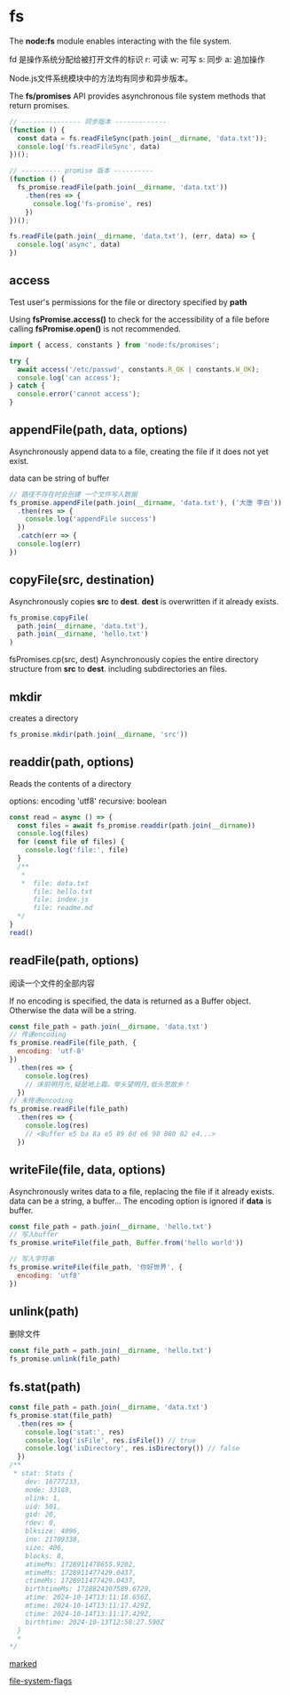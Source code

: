 # fs

  The **node:fs** module enables interacting with the file system.

  fd 是操作系统分配给被打开文件的标识
  r: 可读
  w: 可写
  s: 同步
  a: 追加操作

  Node.js文件系统模块中的方法均有同步和异步版本。

  The **fs/promises** API provides asynchronous file system methods that return promises.

```js
// --------------- 同步版本 -------------
(function () {
  const data = fs.readFileSync(path.join(__dirname, 'data.txt'));
  console.log('fs.readFileSync', data)
})();

// ---------- promise 版本 ----------
(function () {
  fs_promise.readFile(path.join(__dirname, 'data.txt'))
    .then(res => {
      console.log('fs-promise', res)
    })
})();

fs.readFile(path.join(__dirname, 'data.txt'), (err, data) => {
  console.log('async', data)
})
```

## access

  Test user's permissions for the file or directory specified by **path**

  Using **fsPromise.access()** to check for the accessibility of a file before calling **fsPromise.open()** is not recommended.

```js
import { access, constants } from 'node:fs/promises';

try {
  await access('/etc/passwd', constants.R_OK | constants.W_OK);
  console.log('can access');
} catch {
  console.error('cannot access');
} 
```

## appendFile(path, data, options)

  Asynchronously append data to a file, creating the file if it does not yet exist.

  data can be string of buffer

```js
// 路径不存在时会创建 一个文件写入数据
fs_promise.appendFile(path.join(__dirname, 'data.txt'), ('大唐 李白'))
  .then(res => {
    console.log('appendFile success')
  })
  .catch(err => {
  console.log(err)
})
```

## copyFile(src, destination)

  Asynchronously copies **src** to **dest**. **dest** is overwritten if it already exists.

```js
fs_promise.copyFile(
  path.join(__dirname, 'data.txt'),
  path.join(__dirname, 'hello.txt')
)
```

  fsPromises.cp(src, dest) Asynchronously copies the entire directory structure from **src** to **dest**.
  including subdirectories an files.

## mkdir

  creates a directory

```js
fs_promise.mkdir(path.join(__dirname, 'src'))
```

## readdir(path, options)

  Reads the contents of a directory

  options:
    encoding 'utf8'
    recursive: boolean

```js
const read = async () => {
  const files = await fs_promise.readdir(path.join(__dirname))
  console.log(files)
  for (const file of files) {
    console.log('file:', file)
  }
  /**
   * 
   *  file: data.txt
      file: hello.txt
      file: index.js
      file: readme.md
  */
}
read()
```

## readFile(path, options)

  阅读一个文件的全部内容

  If no encoding is specified, the data is returned as a Buffer object. Otherwise the data will be a string.

```js
const file_path = path.join(__dirname, 'data.txt')
// 传递encoding
fs_promise.readFile(file_path, {
  encoding: 'utf-8'
})
  .then(res => {
    console.log(res)
    // 床前明月光,疑是地上霜。举头望明月,低头思故乡！
  })
// 未传递encoding
fs_promise.readFile(file_path)
  .then(res => {
    console.log(res)
    // <Buffer e5 ba 8a e5 89 8d e6 98 880 82 e4...>
  })
```

## writeFile(file, data, options)

  Asynchronously writes data to a file, replacing the file if it already exists.
  data can be a string, a buffer...
  The encoding option is ignored if **data** is buffer.

```js
const file_path = path.join(__dirname, 'hello.txt')
// 写入buffer
fs_promise.writeFile(file_path, Buffer.from('hello world'))

// 写入字符串
fs_promise.writeFile(file_path, '你好世界', {
  encoding: 'utf8'
})
```

## unlink(path)

  删除文件

```js
const file_path = path.join(__dirname, 'hello.txt')
fs_promise.unlink(file_path)
```

## fs.stat(path)

```js
const file_path = path.join(__dirname, 'data.txt')
fs_promise.stat(file_path)
  .then(res => {
    console.log('stat:', res)
    console.log('isFile', res.isFile()) // true
    console.log('isDirectory', res.isDirectory()) // false
  })
/**
 * stat: Stats {
    dev: 16777233,
    mode: 33188,
    nlink: 1,
    uid: 501,
    gid: 20,
    rdev: 0,
    blksize: 4096,
    ino: 21709338,
    size: 406,
    blocks: 8,
    atimeMs: 1728911478655.9202,
    mtimeMs: 1728911477429.0437,
    ctimeMs: 1728911477429.0437,
    birthtimeMs: 1728824307589.6729,
    atime: 2024-10-14T13:11:18.656Z,
    mtime: 2024-10-14T13:11:17.429Z,
    ctime: 2024-10-14T13:11:17.429Z,
    birthtime: 2024-10-13T12:58:27.590Z
  }
  * 
*/
```

[marked](https://www.npmmirror.com/package/marked)

[file-system-flags](https://nodejs.org/docs/latest/api/fs.html#file-system-flags)
